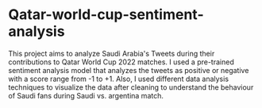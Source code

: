 # Qatar-world-cup-sentiment-analysis
This project aims to analyze Saudi Arabia's Tweets during their contributions to Qatar World Cup 2022 matches.
I used a pre-trained sentiment analysis model that analyzes the tweets as positive or negative with a score range from -1 to +1.
Also, I used different data analysis techniques to visualize the data after cleaning to understand the behaviour of Saudi fans during Saudi vs. argentina match.
